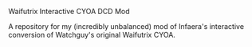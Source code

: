 Waifutrix Interactive CYOA DCD Mod

A repository for my (incredibly unbalanced) mod of Infaera's interactive conversion of Watchguy's original Waifutrix CYOA.


